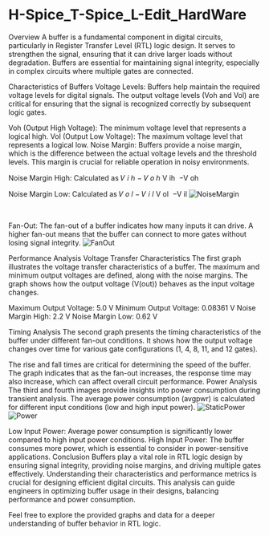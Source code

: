 # H-Spice_T-Spice_L-Edit_HardWare
Overview
A buffer is a fundamental component in digital circuits, particularly in Register Transfer Level (RTL) logic design. It serves to strengthen the signal, ensuring that it can drive larger loads without degradation. Buffers are essential for maintaining signal integrity, especially in complex circuits where multiple gates are connected.

Characteristics of Buffers
Voltage Levels: Buffers help maintain the required voltage levels for digital signals. The output voltage levels (Voh and Vol) are critical for ensuring that the signal is recognized correctly by subsequent logic gates.

Voh (Output High Voltage): The minimum voltage level that represents a logical high.
Vol (Output Low Voltage): The maximum voltage level that represents a logical low.
Noise Margin: Buffers provide a noise margin, which is the difference between the actual voltage levels and the threshold levels. This margin is crucial for reliable operation in noisy environments.

Noise Margin High: Calculated as 
𝑉
𝑖
ℎ
−
𝑉
𝑜
ℎ
V 
ih
​
 −V 
oh
​
 
Noise Margin Low: Calculated as 
𝑉
𝑜
𝑙
−
𝑉
𝑖
𝑙
V 
ol
​
 −V 
il
![NoiseMargin](https://github.com/user-attachments/assets/42c52e50-8649-4b1b-80fd-4ee35ac4b4f5)

​
 
Fan-Out: The fan-out of a buffer indicates how many inputs it can drive. A higher fan-out means that the buffer can connect to more gates without losing signal integrity.
![FanOut](https://github.com/user-attachments/assets/703c74a9-be44-4228-9326-5177d17c7455)


Performance Analysis
Voltage Transfer Characteristics
The first graph illustrates the voltage transfer characteristics of a buffer. The maximum and minimum output voltages are defined, along with the noise margins. The graph shows how the output voltage (V(out)) behaves as the input voltage changes.


Maximum Output Voltage: 5.0 V
Minimum Output Voltage: 0.08361 V
Noise Margin High: 2.2 V
Noise Margin Low: 0.62 V

Timing Analysis
The second graph presents the timing characteristics of the buffer under different fan-out conditions. It shows how the output voltage changes over time for various gate configurations (1, 4, 8, 11, and 12 gates).

The rise and fall times are critical for determining the speed of the buffer. The graph indicates that as the fan-out increases, the response time may also increase, which can affect overall circuit performance.
Power Analysis
The third and fourth images provide insights into power consumption during transient analysis. The average power consumption (avgpwr) is calculated for different input conditions (low and high input power).
![StaticPower](https://github.com/user-attachments/assets/316babc8-3bb1-4a4e-b33b-f9acd04007e3)
![Power](https://github.com/user-attachments/assets/2e347e6c-c734-46b9-85b7-2490edd14d00)



Low Input Power: Average power consumption is significantly lower compared to high input power conditions.
High Input Power: The buffer consumes more power, which is essential to consider in power-sensitive applications.
Conclusion
Buffers play a vital role in RTL logic design by ensuring signal integrity, providing noise margins, and driving multiple gates effectively. Understanding their characteristics and performance metrics is crucial for designing efficient digital circuits. This analysis can guide engineers in optimizing buffer usage in their designs, balancing performance and power consumption.

Feel free to explore the provided graphs and data for a deeper understanding of buffer behavior in RTL logic.
